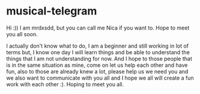 # musical-telegram
Hi :))
I am mrdxsdd, but you can call me Nica if you want to. Hope to meet you all soon.

I actually don't know what to do, I am a beginner and still working in lot of terms but, I know one day I will learn things and be able to understand the things that I am not understanding for now. And I hope to those people that is in the same situation as mine, come on let us help each other  and have fun, also to those are already knew a lot, please help us we need you and we also want to communicate with you all and I hope we all will create a fun work with each other :). Hoping to meet you all.

